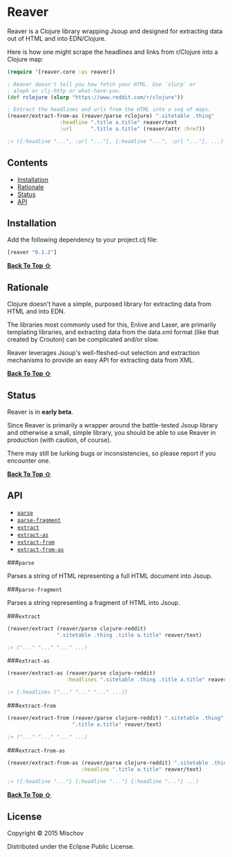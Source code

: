 # Reaver

Reaver is a Clojure library wrapping Jsoup and designed for extracting data out of HTML and into EDN/Clojure.

Here is how one might scrape the headlines and links from r/Clojure into a Clojure map:

```Clojure
(require '[reaver.core :as reaver])

; Reaver doesn't tell you how fetch your HTML. Use `slurp` or
; aleph or clj-http or what-have-you.
(def rclojure (slurp "https://www.reddit.com/r/clojure"))

; Extract the headlines and urls from the HTML into a seq of maps.
(reaver/extract-from-as (reaver/parse rclojure) ".sitetable .thing"
                 :headline ".title a.title" reaver/text
                 :url      ".title a.title" (reaver/attr :href))

;> ({:headline "...", :url "..."}, {:headline "...", :url "..."}, ...)
```

## Contents

- [Installation](#installation)
- [Rationale](#rationale)
- [Status](#status)
- [API](#api)


## Installation

Add the following dependency to your project.clj file:

```clojure
[reaver "0.1.2"]
```
[**Back To Top ⇧**](#contents)


## Rationale

Clojure doesn't have a simple, purposed library for extracting data from HTML and into EDN.

The libraries most commonly used for this, Enlive and Laser, are primarily templating libraries, and extracting data from the data.xml format (like that created by Crouton) can be complicated and/or slow.

Reaver leverages Jsoup's well-fleshed-out selection and extraction mechanisms to provide an easy API for extracting data from XML. 

[**Back To Top ⇧**](#contents)

## Status

Reaver is in **early beta**.

Since Reaver is primarily a wrapper around the battle-tested Jsoup library and otherwise a small, simple library, you should be able to use Reaver in production (with caution, of course).

There may still be lurking bugs or inconsistencies, so please report if you encounter one.

[**Back To Top ⇧**](#contents)

## API

- [`parse`](#parse)
- [`parse-fragment`](#parse-fragment)
- [`extract`](#extract)
- [`extract-as`](#extract-as)
- [`extract-from`](#extract-from)
- [`extract-from-as`](#extract-from-as)

###`parse`

Parses a string of HTML representing a full HTML document into Jsoup.

###`parse-fragment`

Parses a string representing a fragment of HTML into Jsoup.

###`extract`

```Clojure
(reaver/extract (reaver/parse clojure-reddit)
                ".sitetable .thing .title a.title" reaver/text)

;> ("..." "..." "..." ...)
```

###`extract-as`

```Clojure
(reaver/extract-as (reaver/parse clojure-reddit)
                   :headlines ".sitetable .thing .title a.title" reaver/text)

;> {:headlines ("..." "..." "..." ...)}
```

###`extract-from`

```Clojure
(reaver/extract-from (reaver/parse clojure-reddit) ".sitetable .thing"
                     ".title a.title" reaver/text)

;> ("..." "..." "..." ...)
```

###`extract-from-as`

```Clojure
(reaver/extract-from-as (reaver/parse clojure-reddit) ".sitetable .thing"
                        :headline ".title a.title" reaver/text)

;> ({:headline "..."} {:headline "..."} {:headline "..."} ...)
```

[**Back To Top ⇧**](#contents)

## License

Copyright © 2015 Mischov

Distributed under the Eclipse Public License.
